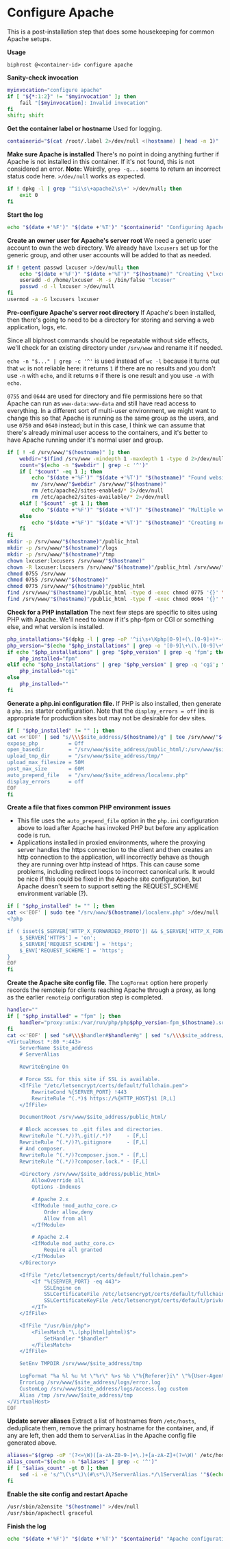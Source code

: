 # Configure Apache

This is a post-installation step that does some housekeeping for common Apache setups.

**Usage**
```
biphrost @<container-id> configure apache
```

**Sanity-check invocation**
```bash
myinvocation="configure apache"
if [ "${*:1:2}" != "$myinvocation" ]; then
    fail "[$myinvocation]: Invalid invocation"
fi
shift; shift
```

**Get the container label or hostname**
Used for logging.
```bash
containerid="$(cat /root/.label 2>/dev/null <(hostname) | head -n 1)"
```

**Make sure Apache is installed**
There's no point in doing anything further if Apache is not installed in this container. If it's not found, this is not considered an error.
**Note:** Weirdly, `grep -q...` seems to return an incorrect status code here. `>/dev/null` works as expected.
```bash
if ! dpkg -l | grep '^ii\s\+apache2\s\+' >/dev/null; then
    exit 0
fi
```

**Start the log**
```bash
echo "$(date +'%F')" "$(date +'%T')" "$containerid" "Configuring Apache on $(hostname)"
```

**Create an owner user for Apache's server root**
We need a generic user account to own the web directory. We already have `lxcusers` set up for the generic group, and other user accounts will be added to that as needed.
```bash
if ! getent passwd lxcuser >/dev/null; then
    echo "$(date +'%F')" "$(date +'%T')" "$(hostname)" "Creating \"lxcuser\" account for Apache"
    useradd -d /home/lxcuser -M -s /bin/false "lxcuser"
    passwd -d -l lxcuser >/dev/null
fi
usermod -a -G lxcusers lxcuser
```

**Pre-configure Apache's server root directory**
If Apache's been installed, then there's going to need to be a directory for storing and serving a web application, logs, etc.

Since all biphrost commands should be repeatable without side effects, we'll check for an existing directory under `/srv/www` and rename it if needed.

`echo -n "$..." | grep -c '^'` is used instead of `wc -l` because it turns out that `wc` is not reliable here: it returns `1` if there are no results and you don't use `-n` with `echo`, and it returns `0` if there is one result and you use `-n` with `echo`.

`0755` and `0644` are used for directory and file permissions here so that Apache can run as `www-data:www-data` and still have read access to everything. In a different sort of multi-user environment, we might want to change this so that Apache is running as the same group as the users, and use `0750` and `0640` instead; but in this case, I think we can assume that there's already minimal user access to the containers, and it's better to have Apache running under it's normal user and group.
```bash
if [ ! -d /srv/www/"$(hostname)" ]; then
    webdir="$(find /srv/www -mindepth 1 -maxdepth 1 -type d 2>/dev/null)"
    count="$(echo -n "$webdir" | grep -c '^')"
    if [ "$count" -eq 1 ]; then
        echo "$(date +'%F')" "$(date +'%T')" "$(hostname)" "Found website root at $webdir; moving it to /srv/www/$(hostname)"
        mv /srv/www/"$webdir" /srv/www/"$(hostname)"
        rm /etc/apache2/sites-enabled/* 2>/dev/null
        rm /etc/apache2/sites-available/* 2>/dev/null
    elif [ "$count" -gt 1 ]; then
        echo "$(date +'%F')" "$(date +'%T')" "$(hostname)" "Multiple website roots found; none of them will be moved"
    else
        echo "$(date +'%F')" "$(date +'%T')" "$(hostname)" "Creating new web server directories"
    fi
fi
mkdir -p /srv/www/"$(hostname)"/public_html
mkdir -p /srv/www/"$(hostname)"/logs
mkdir -p /srv/www/"$(hostname)"/tmp
chown lxcuser:lxcusers /srv/www/"$(hostname)"
chown -R lxcuser:lxcusers /srv/www/"$(hostname)"/public_html /srv/www/"$(hostname)"/tmp
chmod 0755 /srv/www
chmod 0755 /srv/www/"$(hostname)"
chmod 0775 /srv/www/"$(hostname)"/public_html
find /srv/www/"$(hostname)"/public_html -type d -exec chmod 0775 '{}' \;
find /srv/www/"$(hostname)"/public_html -type f -exec chmod 0664 '{}' \;
```

**Check for a PHP installation**
The next few steps are specific to sites using PHP with Apache. We'll need to know if it's php-fpm or CGI or something else, and what version is installed.
```bash
php_installations="$(dpkg -l | grep -oP '^ii\s+\Kphp[0-9]+(\.[0-9]+)*-(fpm|cgi)(?=\s)' | sort -r)"
php_version="$(echo "$php_installations" | grep -o '[0-9]\+\(\.[0-9]\+\)' | head -n 1)"
if echo "$php_installations" | grep "$php_version" | grep -q 'fpm'; then
    php_installed="fpm"
elif echo "$php_installations" | grep "$php_version" | grep -q 'cgi'; then
    php_installed="cgi"
else
    php_installed=""
fi
```

**Generate a php.ini configuration file.**
If PHP is also installed, then generate a `php.ini` starter configuration. Note that the `display_errors = off` line is appropriate for production sites but may not be desirable for dev sites.
```bash
if [ "$php_installed" != "" ]; then
cat <<'EOF' | sed "s/\\\$site_address/$(hostname)/g" | tee /srv/www/"$(hostname)"/php.ini >/dev/null
expose_php          = Off
open_basedir        = "/srv/www/$site_address/public_html/:/srv/www/$site_address/tmp/:/srv/www/$site_address/localenv.php"
upload_tmp_dir      = "/srv/www/$site_address/tmp/"
upload_max_filesize = 50M
post_max_size       = 60M
auto_prepend_file   = "/srv/www/$site_address/localenv.php"
display_errors      = off
EOF
fi
```

**Create a file that fixes common PHP environment issues**
* This file uses the `auto_prepend_file` option in the `php.ini` configuration above to load after Apache has invoked PHP but before any application code is run.
* Applications installed in proxied environments, where the proxying server handles the https connection to the client and then creates an http connection to the application, will incorrectly behave as though they are running over http instead of https. This can cause some problems, including redirect loops to incorrect canonical urls. It would be nice if this could be fixed in the Apache site configuration, but Apache doesn't seem to support setting the REQUEST_SCHEME environment variable (?).
```bash
if [ "$php_installed" != "" ]; then
cat <<'EOF' | sudo tee "/srv/www/$(hostname)/localenv.php" >/dev/null
<?php

if ( isset($_SERVER['HTTP_X_FORWARDED_PROTO']) && $_SERVER['HTTP_X_FORWARDED_PROTO'] === 'https' ) {
    $_SERVER['HTTPS'] = 'on';
    $_SERVER['REQUEST_SCHEME'] = 'https';
    $_ENV['REQUEST_SCHEME'] = 'https';
}
EOF
fi
```

**Create the Apache site config file.**
The `LogFormat` option here properly records the remoteip for clients reaching Apache through a proxy, as long as the earlier `remoteip` configuration step is completed.
```bash
handler=""
if [ "$php_installed" = "fpm" ]; then
    handler="proxy:unix:/var/run/php/php$php_version-fpm_$(hostname).sock|fcgi://localhost/"
fi
cat <<'EOF' | sed "s#\\\$handler#$handler#g" | sed "s/\\\$site_address/$(hostname)/g" | tee /etc/apache2/sites-available/"$(hostname)".conf >/dev/null
<VirtualHost *:80 *:443>
    ServerName $site_address
    # ServerAlias

    RewriteEngine On

    # Force SSL for this site if SSL is available.
    <IfFile "/etc/letsencrypt/certs/default/fullchain.pem">
        RewriteCond %{SERVER_PORT} !443
        RewriteRule ^(.*)$ https://%{HTTP_HOST}$1 [R,L]
    </IfFile>

    DocumentRoot /srv/www/$site_address/public_html/

    # Block accesses to .git files and directories.
    RewriteRule ^(.*/)?\.git(/.*)?     - [F,L]
    RewriteRule ^(.*/)?\.gitignore     - [F,L]
    # And composer.
    RewriteRule ^(.*/)?composer.json.* - [F,L]
    RewriteRule ^(.*/)?composer.lock.* - [F,L]
    
    <Directory /srv/www/$site_address/public_html>
        AllowOverride all
        Options -Indexes

        # Apache 2.x
        <IfModule !mod_authz_core.c>
            Order allow,deny
            Allow from all
        </IfModule>

        # Apache 2.4
        <IfModule mod_authz_core.c>
            Require all granted
        </IfModule>
    </Directory>

    <IfFile "/etc/letsencrypt/certs/default/fullchain.pem">
        <If "%{SERVER_PORT} -eq 443">
            SSLEngine on
            SSLCertificateFile /etc/letsencrypt/certs/default/fullchain.pem
            SSLCertificateKeyFile /etc/letsencrypt/certs/default/privkey.pem
        </If>
    </IfFile>

    <IfFile "/usr/bin/php">
        <FilesMatch "\.(php|html|phtml)$">
            SetHandler "$handler"
        </FilesMatch>
    </IfFile>

    SetEnv TMPDIR /srv/www/$site_address/tmp

    LogFormat "%a %l %u %t \"%r\" %>s %b \"%{Referer}i\" \"%{User-Agent}i\"" custom
    ErrorLog /srv/www/$site_address/logs/error.log
    CustomLog /srv/www/$site_address/logs/access.log custom
    Alias /tmp /srv/www/$site_address/tmp
</VirtualHost>
EOF
```

**Update server aliases**
Extract a list of hostnames from `/etc/hosts`, deduplicate them, remove the primary hostname for the container, and, if any are left, then add them to `ServerAlias` in the Apache config file generated above.
```bash
aliases="$(grep -oP '(?<=\W)([a-zA-Z0-9-]+\.)+[a-zA-Z]+(?=\W)' /etc/hosts | sort -u | grep -v "^$(hostname)\$")"
alias_count="$(echo -n "$aliases" | grep -c '^')"
if [ "$alias_count" -gt 0 ]; then
    sed -i -e 's/^\(\s*\)\(#\s*\)\?ServerAlias.*/\1ServerAlias '"$(echo "$aliases" | xargs)"'/g' /etc/apache2/sites-available/"$(hostname)".conf
fi
```

**Enable the site config and restart Apache**
```bash
/usr/sbin/a2ensite "$(hostname)" >/dev/null
/usr/sbin/apachectl graceful
```

**Finish the log**
```bash
echo "$(date +'%F')" "$(date +'%T')" "$containerid" "Apache configuration complete."
```
